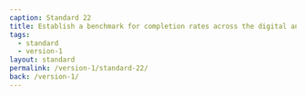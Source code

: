 ```yaml
---
caption: Standard 22
title: Establish a benchmark for completion rates across the digital and assisted digital service. Report performance data on the Performance Platform.
tags:
  - standard
  - version-1
layout: standard
permalink: /version-1/standard-22/
back: /version-1/
---
```

